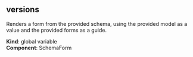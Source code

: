 <a name="versions"></a>

## versions
Renders a form from the provided schema, using the provided model as a value
and the provided forms as a guide.

**Kind**: global variable  
**Component**: SchemaForm  
